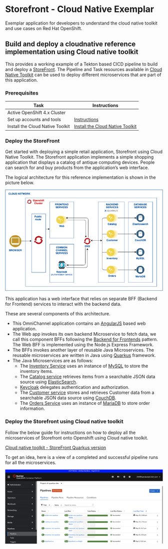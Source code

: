 # Storefront - Cloud Native Exemplar

<!--- cSpell:ignore CICD cntk pipelinerun Omni Frontends -->

Exemplar application for developers to understand the cloud native toolkit and use cases on Red Hat OpenShift.

## Build and deploy a cloudnative reference implementation using Cloud native toolkit

This provides a working example of a Tekton based CICD pipeline to build and deploy a [StoreFront](https://cloudnativereference.dev/). The Pipeline and Task resources available in [Cloud Native Toolkit](https://cloudnativetoolkit.dev/) can be used to deploy different microservices that are part of this application.

### Prerequisites

| Task                             | Instructions                             |
| ---------------------------------| -----------------------------------------|
| Active OpenShift 4.x Cluster     |                                          |
| Set up accounts and tools        | [Instructions](../../../overview/prerequisites.md) |
| Install the Cloud Native Toolkit | [Install the Cloud Native Toolkit](../../../setup/setup-options.md) |

### Deploy the StoreFront

Get started with deploying a simple retail application, Storefront using Cloud Native Toolkit. The Storefront application implements a simple shopping application that displays a catalog of antique computing devices. People can search for and buy products from the application’s web interface.

The logical architecture for this reference implementation is shown in the picture below.

![Architecture](images/storefront.png)

This application has a web interface that relies on separate BFF (Backend for Frontend) services to interact with the backend data.

These are several components of this architecture.

- This OmniChannel application contains an [AngularJS](https://angularjs.org/) based web application.
- The Web app invokes its own backend Microservice to fetch data, we call this component BFFs following the [Backend for Frontends](http://samnewman.io/patterns/architectural/bff/) pattern. The Web BFF is implemented using the Node.js Express Framework.
- The BFFs invokes another layer of reusable Java Microservices. The reusable microservices are written in Java using [Quarkus](https://quarkus.io/) framework.
- The Java Microservices are as follows:
  - The [Inventory Service](https://cloudnativereference.dev/related-repositories/inventory) uses an instance of [MySQL](https://www.mysql.com/) to store the inventory items.
  - The [Catalog service](https://cloudnativereference.dev/related-repositories/catalog) retrieves items from a searchable JSON data source using [ElasticSearch](https://www.elastic.co/).
  - [Keycloak](https://cloudnativereference.dev/related-repositories/keycloak) delegates authentication and authorization.
  - The [Customer service](https://cloudnativereference.dev/related-repositories/customer) stores and retrieves Customer data from a searchable JSON data source using [CouchDB](http://couchdb.apache.org/).
  - The [Orders Service](https://cloudnativereference.dev/related-repositories/orders) uses an instance of [MariaDB](https://mariadb.org/) to store order information.

### Deploy the Storefront using Cloud native toolkit

Follow the below guide for instructions on how to deploy all the microservices of Storefront onto Openshift using Cloud native toolkit.

[Cloud native toolkit - StoreFront Quarkus version](https://cloudnativereference.dev/deployments/cntk-quarkus)

To get an idea, here is a view of a completed and successful pipeline runs for all the microservices.

![Pipeline run](images/sf_pipelines.png)
